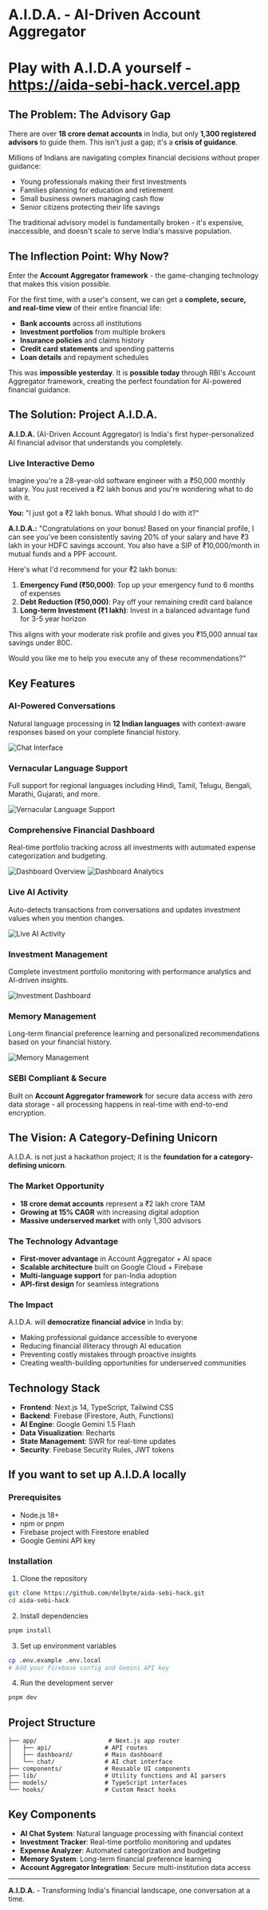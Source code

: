 # A.I.D.A. - AI-Driven Account Aggregator

# Play with A.I.D.A yourself - https://aida-sebi-hack.vercel.app

## The Problem: The Advisory Gap

There are over **18 crore demat accounts** in India, but only **1,300 registered advisors** to guide them. This isn't just a gap; it's a **crisis of guidance**.

Millions of Indians are navigating complex financial decisions without proper guidance:
- Young professionals making their first investments
- Families planning for education and retirement
- Small business owners managing cash flow
- Senior citizens protecting their life savings

The traditional advisory model is fundamentally broken - it's expensive, inaccessible, and doesn't scale to serve India's massive population.

## The Inflection Point: Why Now?

Enter the **Account Aggregator framework** - the game-changing technology that makes this vision possible.

For the first time, with a user's consent, we can get a **complete, secure, and real-time view** of their entire financial life:
- **Bank accounts** across all institutions
- **Investment portfolios** from multiple brokers
- **Insurance policies** and claims history
- **Credit card statements** and spending patterns
- **Loan details** and repayment schedules

This was **impossible yesterday**. It is **possible today** through RBI's Account Aggregator framework, creating the perfect foundation for AI-powered financial guidance.

## The Solution: Project A.I.D.A.

**A.I.D.A.** (AI-Driven Account Aggregator) is India's first hyper-personalized AI financial advisor that understands you completely.

### Live Interactive Demo

Imagine you're a 28-year-old software engineer with a ₹50,000 monthly salary. You just received a ₹2 lakh bonus and you're wondering what to do with it.

**You:** "I just got a ₹2 lakh bonus. What should I do with it?"

**A.I.D.A.:** "Congratulations on your bonus! Based on your financial profile, I can see you've been consistently saving 20% of your salary and have ₹3 lakh in your HDFC savings account. You also have a SIP of ₹10,000/month in mutual funds and a PPF account.

Here's what I'd recommend for your ₹2 lakh bonus:

1. **Emergency Fund (₹50,000)**: Top up your emergency fund to 6 months of expenses
2. **Debt Reduction (₹50,000)**: Pay off your remaining credit card balance
3. **Long-term Investment (₹1 lakh)**: Invest in a balanced advantage fund for 3-5 year horizon

This aligns with your moderate risk profile and gives you ₹15,000 annual tax savings under 80C.

Would you like me to help you execute any of these recommendations?"

## Key Features

### AI-Powered Conversations

Natural language processing in **12 Indian languages** with context-aware responses based on your complete financial history.

![Chat Interface](screenshots/chat-interface.png)

### Vernacular Language Support

Full support for regional languages including Hindi, Tamil, Telugu, Bengali, Marathi, Gujarati, and more.

![Vernacular Language Support](screenshots/vernacular-language-support.png)

### Comprehensive Financial Dashboard

Real-time portfolio tracking across all investments with automated expense categorization and budgeting.

![Dashboard Overview](screenshots/dashboard-1.png)
![Dashboard Analytics](screenshots/dashboard-2.png)

### Live AI Activity

Auto-detects transactions from conversations and updates investment values when you mention changes.

![Live AI Activity](screenshots/live-ai-activity.png)

### Investment Management

Complete investment portfolio monitoring with performance analytics and AI-driven insights.

![Investment Dashboard](screenshots/investment-dashboard.png)

### Memory Management

Long-term financial preference learning and personalized recommendations based on your financial history.

![Memory Management](screenshots/memory-management.png)

### SEBI Compliant & Secure

Built on **Account Aggregator framework** for secure data access with zero data storage - all processing happens in real-time with end-to-end encryption.

## The Vision: A Category-Defining Unicorn

A.I.D.A. is not just a hackathon project; it is the **foundation for a category-defining unicorn**.

### The Market Opportunity
- **18 crore demat accounts** represent a ₹2 lakh crore TAM
- **Growing at 15% CAGR** with increasing digital adoption
- **Massive underserved market** with only 1,300 advisors

### The Technology Advantage
- **First-mover advantage** in Account Aggregator + AI space
- **Scalable architecture** built on Google Cloud + Firebase
- **Multi-language support** for pan-India adoption
- **API-first design** for seamless integrations

### The Impact

A.I.D.A. will **democratize financial advice** in India by:
- Making professional guidance accessible to everyone
- Reducing financial illiteracy through AI education
- Preventing costly mistakes through proactive insights
- Creating wealth-building opportunities for underserved communities

## Technology Stack

- **Frontend**: Next.js 14, TypeScript, Tailwind CSS
- **Backend**: Firebase (Firestore, Auth, Functions)
- **AI Engine**: Google Gemini 1.5 Flash
- **Data Visualization**: Recharts
- **State Management**: SWR for real-time updates
- **Security**: Firebase Security Rules, JWT tokens

## If you want to set up A.I.D.A locally

### Prerequisites
- Node.js 18+
- npm or pnpm
- Firebase project with Firestore enabled
- Google Gemini API key

### Installation

1. Clone the repository
```bash
git clone https://github.com/delbyte/aida-sebi-hack.git
cd aida-sebi-hack
```

2. Install dependencies
```bash
pnpm install
```

3. Set up environment variables
```bash
cp .env.example .env.local
# Add your Firebase config and Gemini API key
```

4. Run the development server
```bash
pnpm dev
```

## Project Structure

```
├── app/                    # Next.js app router
│   ├── api/               # API routes
│   ├── dashboard/         # Main dashboard
│   └── chat/              # AI chat interface
├── components/            # Reusable UI components
├── lib/                   # Utility functions and AI parsers
├── models/                # TypeScript interfaces
└── hooks/                 # Custom React hooks
```

## Key Components

- **AI Chat System**: Natural language processing with financial context
- **Investment Tracker**: Real-time portfolio monitoring and updates
- **Expense Analyzer**: Automated categorization and budgeting
- **Memory System**: Long-term financial preference learning
- **Account Aggregator Integration**: Secure multi-institution data access

---

**A.I.D.A.** - Transforming India's financial landscape, one conversation at a time.
